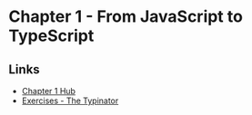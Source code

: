 # Chapter 1 - From JavaScript to TypeScript

## Links

- [Chapter 1 Hub][ref-chapter01-hub]
- [Exercises - The Typinator][ref-chapter01-exercises-the-typinator]

<!-- References -->

[ref-chapter01-hub]: https://www.learningtypescript.com/from-javascript-to-typescript/
[ref-chapter01-exercises-the-typinator]: https://www.learningtypescript.com/from-javascript-to-typescript/the-typeinator/

